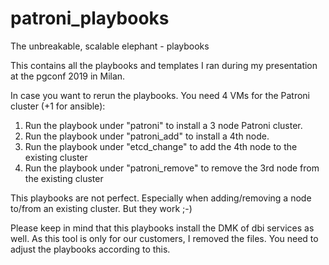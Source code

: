 # patroni_playbooks
The unbreakable, scalable elephant - playbooks 

This contains all the playbooks and templates I ran during my presentation at the pgconf 2019 in Milan.

In case you want to rerun the playbooks. You need 4 VMs for the Patroni cluster (+1 for ansible):

1.  Run the playbook under "patroni" to install a 3 node Patroni cluster.
2.  Run the playbook under "patroni_add" to install a 4th node.
3.  Run the playbook under "etcd_change" to add the 4th node to the existing cluster
4.  Run the playbook under "patroni_remove" to remove the 3rd node from the existing cluster

This playbooks are not perfect. Especially when adding/removing a node to/from an existing cluster. But they work ;-)

Please keep in mind that this playbooks install the DMK of dbi services as well. As this tool is only for our customers, I removed the files. You need to adjust the playbooks according to this.
